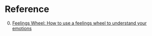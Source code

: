 # Reference

0. [Feelings Wheel: How to use a feelings wheel to understand your emotions](https://hshidara.com/article/feelingswheel/)

